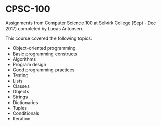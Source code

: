 # CPSC-100
Assignments from Computer Science 100 at Selkirk College (Sept - Dec 2017) completed by Lucas Antonsen.  

This course covered the following topics:  

* Object-oriented programming  
* Basic programming constructs  
* Algorithms  
* Program design  
* Good programming practices  
* Testing  
* Lists  
* Classes  
* Objects  
* Strings  
* Dictionaries  
* Tuples  
* Conditionals  
* Iteration  